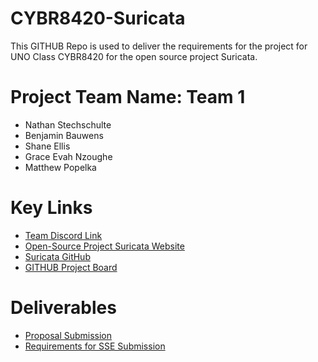 
# CYBR8420-Suricata
This GITHUB Repo is used to deliver the requirements for the project for UNO Class CYBR8420 for the open source project Suricata.

# Project Team Name: Team 1
 - Nathan Stechschulte 
 - Benjamin Bauwens 
 - Shane Ellis 
 - Grace Evah Nzoughe
 - Matthew Popelka
# Key Links
- [Team Discord Link](https://discord.gg/AeVVeyFjZC) 
- [Open-Source Project Suricata Website](https://suricata.io/)
- [Suricata GitHub](https://github.com/OISF/suricata)
- [GITHUB Project Board](https://github.com/orgs/UNO-CYBR-8420-Team1/projects/1/views/2)
 # Deliverables
- [Proposal Submission](https://github.com/UNO-CYBR-8420-Team1/CYBR8420-Suricata/blob/main/Proposal.md)
- [Requirements for SSE Submission](https://github.com/UNO-CYBR-8420-Team1/CYBR8420-Suricata/blob/main/Requirements%20for%20Software%20Security%20Engineering.md)
